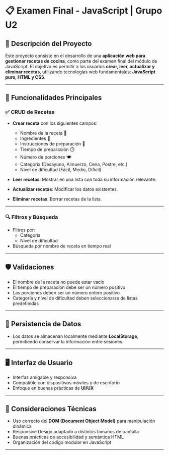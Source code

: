 # 📋 Examen Final - JavaScript | Grupo U2

## 🧾 Descripción del Proyecto

Este proyecto consiste en el desarrollo de una **aplicación web para gestionar recetas de cocina**, como parte del examen final del módulo de JavaScript. El objetivo es permitir a los usuarios **crear, leer, actualizar y eliminar recetas**, utilizando tecnologías web fundamentales: **JavaScript puro, HTML y CSS**.

---

## 🎯 Funcionalidades Principales

### ✅ CRUD de Recetas

- **Crear receta** con los siguientes campos:
  - Nombre de la receta 📝
  - Ingredientes 🥦
  - Instrucciones de preparación 🍳
  - Tiempo de preparación ⏱️
  - Número de porciones 🍽️
  - Categoría (Desayuno, Almuerzo, Cena, Postre, etc.)
  - Nivel de dificultad (Fácil, Medio, Difícil)

- **Leer recetas**: Mostrar en una lista con toda su información relevante.

- **Actualizar recetas**: Modificar los datos existentes.

- **Eliminar recetas**: Borrar recetas de la lista.

---

### 🔍 Filtros y Búsqueda

- Filtros por:
  - Categoría
  - Nivel de dificultad
- Búsqueda por nombre de receta en tiempo real

---

## 🛡️ Validaciones

- El nombre de la receta no puede estar vacío
- El tiempo de preparación debe ser un número positivo
- Las porciones deben ser un número entero positivo
- Categoría y nivel de dificultad deben seleccionarse de listas predefinidas

---

## 💾 Persistencia de Datos

- Los datos se almacenan localmente mediante **LocalStorage**, permitiendo conservar la información entre sesiones.

---

## 🖥️ Interfaz de Usuario

- Interfaz amigable y responsiva
- Compatible con dispositivos móviles y de escritorio
- Enfoque en buenas prácticas de **UI/UX**

---

## 🧠 Consideraciones Técnicas

- Uso correcto del **DOM (Document Object Model)** para manipulación dinámica
- Responsive Design adaptado a distintos tamaños de pantalla
- Buenas prácticas de accesibilidad y semántica HTML
- Organización del código modular en JavaScript

---

